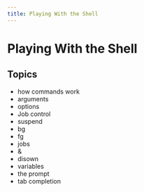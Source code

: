 ```yaml
---
title: Playing With the Shell
---
```


Playing With the Shell
======================

Topics
------

 * how commands work
  * arguments
  * options
 * Job control
  * suspend
  * bg
  * fg
  * jobs
  * &
  * disown
 * variables
 * the prompt
 * tab completion
